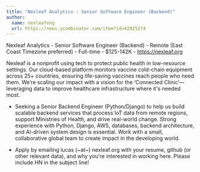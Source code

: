 ```yaml
---
title: "Nexleaf Analytics : Senior Software Engineer (Backend)"
author:
  name: nexleafeng
  url: https://news.ycombinator.com/item?id=42925274
---
```

Nexleaf Analytics - Senior Software Engineer (Backend) - Remote (East Coast Timezone preferred) - Full-time - $125-142K - <a href="https:&#x2F;&#x2F;nexleaf.org" rel="nofollow">https:&#x2F;&#x2F;nexleaf.org</a>

Nexleaf is a nonprofit using tech to protect public health in low-resource settings. Our cloud-based platform monitors vaccine cold-chain equipment across 25+ countries, ensuring life-saving vaccines reach people who need them. We’re scaling our impact with a vision for the ‘Connected Clinic’—leveraging data to improve healthcare infrastructure where it&#x27;s needed most.

- Seeking a Senior Backend Engineer (Python&#x2F;Django) to help us build scalable backend services that process IoT data from remote regions, support Ministries of Health, and drive real-world change. Strong experience with Python, Django, AWS, databases, backend architecture, and AI-driven system design is essential.  Work with a small, collaborative global team to create impact in the developing world.

- Apply by emailing lucas (~at~) nexleaf.org with your resume, github (or other relevant data), and why you&#x27;re interested in working here.  Please include HN in the subject line!
<JobApplication />
